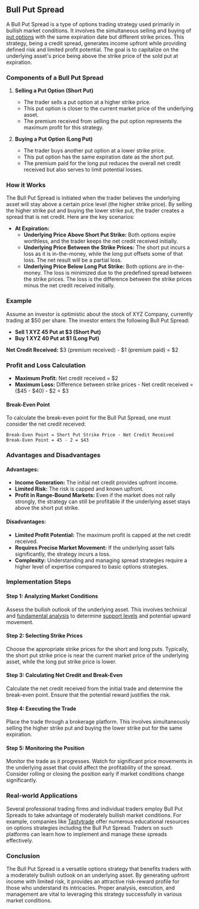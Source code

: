 ## Bull Put Spread

A Bull Put Spread is a type of options trading strategy used primarily in bullish market conditions. It involves the simultaneous selling and buying of [put options](../p/put_options.md) with the same expiration date but different strike prices. This strategy, being a credit spread, generates income upfront while providing defined risk and limited profit potential. The goal is to capitalize on the underlying asset's price being above the strike price of the sold put at expiration.

### Components of a Bull Put Spread

1. **Selling a Put Option (Short Put)**
    - The trader sells a put option at a higher strike price.
    - This put option is closer to the current market price of the underlying asset.
    - The premium received from selling the put option represents the maximum profit for this strategy.

2. **Buying a Put Option (Long Put)**
    - The trader buys another put option at a lower strike price.
    - This put option has the same expiration date as the short put.
    - The premium paid for the long put reduces the overall net credit received but also serves to limit potential losses.

### How it Works

The Bull Put Spread is initiated when the trader believes the underlying asset will stay above a certain price level (the higher strike price). By selling the higher strike put and buying the lower strike put, the trader creates a spread that is net credit. Here are the key scenarios:

- **At Expiration:**
    - **Underlying Price Above Short Put Strike:** Both options expire worthless, and the trader keeps the net credit received initially.
    - **Underlying Price Between the Strike Prices:** The short put incurs a loss as it is in-the-money, while the long put offsets some of that loss. The net result will be a partial loss.
    - **Underlying Price Below Long Put Strike:** Both options are in-the-money. The loss is minimized due to the predefined spread between the strike prices. The loss is the difference between the strike prices minus the net credit received initially.

### Example

Assume an investor is optimistic about the stock of XYZ Company, currently trading at $50 per share. The investor enters the following Bull Put Spread:

- **Sell 1 XYZ 45 Put at $3 (Short Put)**
- **Buy 1 XYZ 40 Put at $1 (Long Put)**

**Net Credit Received:** $3 (premium received) - $1 (premium paid) = $2

### Profit and Loss Calculation

- **Maximum Profit:** Net credit received = $2
- **Maximum Loss:** Difference between strike prices - Net credit received = ($45 - $40) - $2 = $3

#### Break-Even Point

To calculate the break-even point for the Bull Put Spread, one must consider the net credit received:

    Break-Even Point = Short Put Strike Price - Net Credit Received
    Break-Even Point = 45 - 2 = $43

### Advantages and Disadvantages

#### Advantages:
- **Income Generation:** The initial net credit provides upfront income.
- **Limited Risk:** The risk is capped and known upfront.
- **Profit in Range-Bound Markets:** Even if the market does not rally strongly, the strategy can still be profitable if the underlying asset stays above the short put strike.

#### Disadvantages:
- **Limited Profit Potential:** The maximum profit is capped at the net credit received.
- **Requires Precise Market Movement:** If the underlying asset falls significantly, the strategy incurs a loss.
- **Complexity:** Understanding and managing spread strategies require a higher level of expertise compared to basic options strategies.

### Implementation Steps

#### Step 1: Analyzing Market Conditions

Assess the bullish outlook of the underlying asset. This involves technical and [fundamental analysis](../f/fundamental_analysis.md) to determine [support levels](../s/support_levels.md) and potential upward movement.

#### Step 2: Selecting Strike Prices

Choose the appropriate strike prices for the short and long puts. Typically, the short put strike price is near the current market price of the underlying asset, while the long put strike price is lower.

#### Step 3: Calculating Net Credit and Break-Even

Calculate the net credit received from the initial trade and determine the break-even point. Ensure that the potential reward justifies the risk.

#### Step 4: Executing the Trade

Place the trade through a brokerage platform. This involves simultaneously selling the higher strike put and buying the lower strike put for the same expiration.

#### Step 5: Monitoring the Position

Monitor the trade as it progresses. Watch for significant price movements in the underlying asset that could affect the profitability of the spread. Consider rolling or closing the position early if market conditions change significantly.

### Real-world Applications

Several professional trading firms and individual traders employ Bull Put Spreads to take advantage of moderately bullish market conditions. For example, companies like [Tastytrade](https://www.tastytrade.com/) offer numerous educational resources on options strategies including the Bull Put Spread. Traders on such platforms can learn how to implement and manage these spreads effectively.

### Conclusion

The Bull Put Spread is a versatile options strategy that benefits traders with a moderately bullish outlook on an underlying asset. By generating upfront income with limited risk, it provides an attractive risk-reward profile for those who understand its intricacies. Proper analysis, execution, and management are vital to leveraging this strategy successfully in various market conditions.